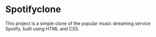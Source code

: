 # Spotifyclone
This project is a simple clone of the popular music streaming service Spotify, built using HTML and CSS.
